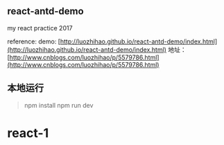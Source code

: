 ## react-antd-demo
my react practice 2017

reference:
demo: [http://luozhihao.github.io/react-antd-demo/index.html](http://luozhihao.github.io/react-antd-demo/index.html)
地址：[http://www.cnblogs.com/luozhihao/p/5579786.html](http://www.cnblogs.com/luozhihao/p/5579786.html)

## 本地运行
> npm install
> npm run dev
# react-1
